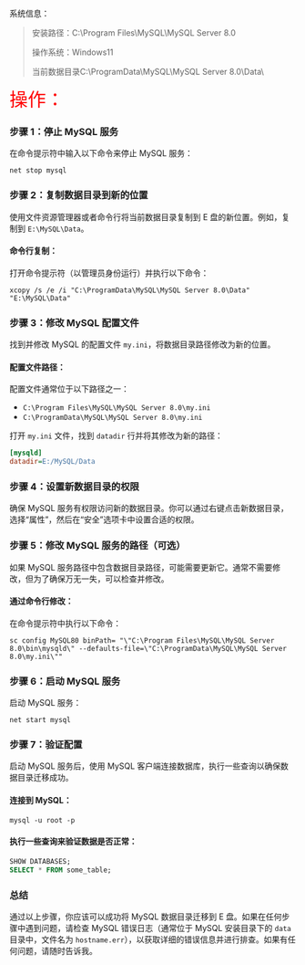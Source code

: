 系统信息：

> 安装路径：C:\Program Files\MySQL\MySQL Server 8.0 
>
> 操作系统：Windows11 
>
> 当前数据目录C:\ProgramData\MySQL\MySQL Server 8.0\Data\





<font color='red' size=6>操作：</font>


### 步骤 1：停止 MySQL 服务

在命令提示符中输入以下命令来停止 MySQL 服务：

```shell
net stop mysql
```

### 步骤 2：复制数据目录到新的位置

使用文件资源管理器或者命令行将当前数据目录复制到 E 盘的新位置。例如，复制到 `E:\MySQL\Data`。

#### 命令行复制：

打开命令提示符（以管理员身份运行）并执行以下命令：

```shell
xcopy /s /e /i "C:\ProgramData\MySQL\MySQL Server 8.0\Data" "E:\MySQL\Data"
```

### 步骤 3：修改 MySQL 配置文件

找到并修改 MySQL 的配置文件 `my.ini`，将数据目录路径修改为新的位置。

#### 配置文件路径：

配置文件通常位于以下路径之一：
- `C:\Program Files\MySQL\MySQL Server 8.0\my.ini`
- `C:\ProgramData\MySQL\MySQL Server 8.0\my.ini`

打开 `my.ini` 文件，找到 `datadir` 行并将其修改为新的路径：

```ini
[mysqld]
datadir=E:/MySQL/Data
```

### 步骤 4：设置新数据目录的权限

确保 MySQL 服务有权限访问新的数据目录。你可以通过右键点击新数据目录，选择“属性”，然后在“安全”选项卡中设置合适的权限。

### 步骤 5：修改 MySQL 服务的路径（可选）

如果 MySQL 服务路径中包含数据目录路径，可能需要更新它。通常不需要修改，但为了确保万无一失，可以检查并修改。

#### 通过命令行修改：

在命令提示符中执行以下命令：

```shell
sc config MySQL80 binPath= "\"C:\Program Files\MySQL\MySQL Server 8.0\bin\mysqld\" --defaults-file=\"C:\ProgramData\MySQL\MySQL Server 8.0\my.ini\""
```

### 步骤 6：启动 MySQL 服务

启动 MySQL 服务：

```shell
net start mysql
```

### 步骤 7：验证配置

启动 MySQL 服务后，使用 MySQL 客户端连接数据库，执行一些查询以确保数据目录迁移成功。

#### 连接到 MySQL：

```shell
mysql -u root -p
```

#### 执行一些查询来验证数据是否正常：

```sql
SHOW DATABASES;
SELECT * FROM some_table;
```

### 总结

通过以上步骤，你应该可以成功将 MySQL 数据目录迁移到 E 盘。如果在任何步骤中遇到问题，请检查 MySQL 错误日志（通常位于 MySQL 安装目录下的 `data` 目录中，文件名为 `hostname.err`），以获取详细的错误信息并进行排查。如果有任何问题，请随时告诉我。
